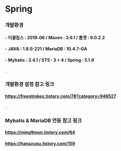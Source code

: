 # Spring

### 개발환경
#### - 이클립스 : 2019-06  /  Maven : 3.6.1  / 톰캣 : 9.0.2.2
#### - JAVA : 1.8.0-221  /  MariaDB : 10.4.7-GA
#### - Mybatis : 3.4.1  /  STS : 3 + 4  /  Spring : 5.1.9
.

### 개발환경 설정 참고 링크
#### https://freestrokes.tistory.com/78?category=946527

.
### Mybatis & MariaDB 연동 참고 링크
#### https://ming9mon.tistory.com/64
#### https://hanazuou.tistory.com/159

